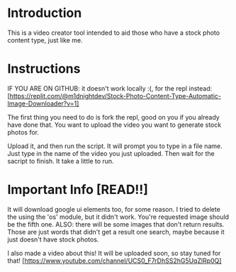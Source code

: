 # Introduction
This is a video creator tool intended to aid those
who have a stock photo content type, just like me.

# Instructions
IF YOU ARE ON  GITHUB: 
it doesn't work locally :(, for the repl instead:
[https://replit.com/@m1dnightdev/Stock-Photo-Content-Type-Automatic-Image-Downloader?v=1]

The first thing you need to do is fork the repl, good on 
you if you already have done that. You want to upload the
video you want to generate stock photos for.

Upload it, and then run the script. It will prompt you to
type in a file name. Just type in the name of the video you
just uploaded. Then wait for the sacript to finish. It take
a little to run.

# Important Info [READ!!]
It will download google ui elements too, for some reason. I 
tried to delete the using the 'os' module, but it didn't work.
You're requested image should be the fifth one. ALSO: there
will be some images that don't return results. Those are just
words that didn't get a result one search, maybe because it just
doesn't have stock photos.

I also made a video about this! It will be uploaded soon, so stay
tuned for that!
[https://www.youtube.com/channel/UCS0_F7rDhSS2hG5UqZlRp0Q]